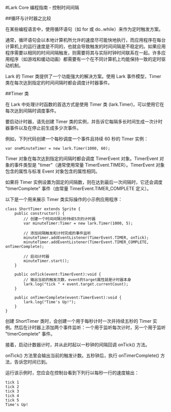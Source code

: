 #Lark Core 编程指南 - 控制时间间隔

##循环与计时器之比较

在某些编程语言中，使用循环语句（如 for 或 do..while）来作为定时触发方案。

通常，循环语句会以本地计算机所允许的速度尽可能快地执行，而应用程序在每台计算机上的运行速度是不同的，也就会导致触发的时间间隔是不稳定的。如果应用程序需要以相同的时间间隔触发，则需要将其与实际时钟时间联系在一起。许多应用程序（如游戏和缓动动画）都需要有一个在不同计算机上均能保持一致的定时驱动机制。

Lark 的 Timer 类提供了一个功能强大的解决方案。使用 Lark 事件模型，Timer 类在每次达到指定的时间间隔时都会调度计时器事件。

##Timer 类

在 Lark 中处理计时函数的首选方式是使用 Timer 类 (lark.Timer)，可以使用它在每次达到间隔时调度事件。

要启动计时器，请先创建 Timer 类的实例，并告诉它每隔多长时间生成一次计时器事件以及在停止前生成多少次事件。

例如，下列代码创建一个每秒调度一个事件且持续 60 秒的 Timer 实例：

```
var oneMinuteTimer = new lark.Timer(1000, 60);
```

Timer 对象在每次达到指定的间隔时都会调度 TimerEvent 对象。TimerEvent 对象的事件类型是 "timer"（通常使用常量 TimerEvent.TIMER）。TimerEvent 对象包含的属性与标准 Event 对象包含的属性相同。

如果将 Timer 实例设置为固定的间隔数，则在达到最后一次间隔时，它还会调度 "timerComplete" 事件（由常量 TimerEvent.TIMER_COMPLETE 定义）。

以下是一个用来展示 Timer 类实际操作的小示例应用程序：

```
class ShortTimer extends Sprite {
    public constructor() {
        // 创建一个时间间隔1秒持续5次的计时器
        var minuteTimer:Timer = new lark.Timer(1000, 5);

        // 添加间隔触发和计时完成的事件监听
        minuteTimer.addEventListener(TimerEvent.TIMER, onTick);
        minuteTimer.addEventListener(TimerEvent.TIMER_COMPLETE, onTimerComplete);

        // 启动计时器
        minuteTimer.start();
    }

    public onTick(event:TimerEvent):void {
        // 输出当前的触发次数，event的target属性就是计时器本身
        lark.log("tick " + event.target.currentCount);
    }

    public onTimerComplete(event:TimerEvent):void {
        lark.log("Time's Up!");
    }
} 
```
创建 ShortTimer 类时，会创建一个用于每秒计时一次并持续五秒的 Timer 实例。然后在计时器上添加两个事件监听：一个用于监听每次计时，另一个用于监听 "timerComplete" 事件。

接着，启动计数器计时，并从此时起以一秒钟的间隔回调 onTick() 方法。

onTick() 方法里会输出当前的触发计数。五秒钟后，执行 onTimerComplete() 方法，告诉您时间已到。

运行该示例时，您应会在控制台看到下列行以每秒一行的速度输出：

```
tick 1 
tick 2 
tick 3 
tick 4 
tick 5 
Time's Up!
```
